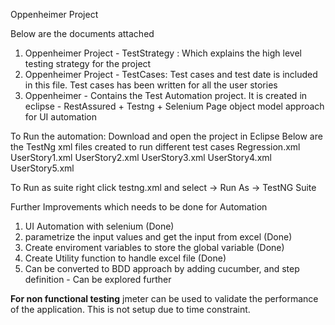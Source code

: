 Oppenheimer Project

Below are the documents attached 

1. Oppenheimer Project - TestStrategy : Which explains the high level testing strategy for the project 
2. Oppenheimer Project - TestCases: Test cases and test date is included in this file. Test cases has been written for all the user stories
3. Oppenheimer - Contains the Test Automation project. It is created in eclipse - RestAssured + Testng + Selenium Page object model approach for UI automation


To Run the automation:
Download and open the project in Eclipse
Below are the TestNg xml files created to run different test cases 
Regression.xml
UserStory1.xml
UserStory2.xml
UserStory3.xml
UserStory4.xml
UserStory5.xml

To Run as suite right click testng.xml and select -> Run As -> TestNG Suite

Further Improvements which needs to be done for Automation 
1. UI Automation with selenium (Done) 
2. parametrize the input values and get the input from excel (Done) 
3. Create enviroment variables to store the global variable (Done)
4. Create Utility function to handle excel file (Done)
5. Can be converted to BDD approach by adding cucumber, and step definition  - Can be explored further 


**For non functional testing**
jmeter can be used to validate the performance of the application. This is not setup due to time constraint.
